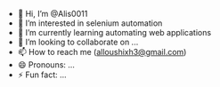 - 👋 Hi, I’m @Alis0011
- 👀 I’m interested in selenium automation
- 🌱 I’m currently learning automating web applications
- 💞️ I’m looking to collaborate on ...
- 📫 How to reach me (alloushixh3@gmail.com)
- 😄 Pronouns: ...
- ⚡ Fun fact: ...

<!---
Alis0011/Alis0011 is a ✨ special ✨ repository because its `README.md` (this file) appears on your GitHub profile.
You can click the Preview link to take a look at your changes.
--->
